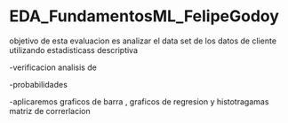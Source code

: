 # EDA_FundamentosML_FelipeGodoy

objetivo de esta evaluacion es analizar el data set de los datos de cliente utilizando estadisticass descriptiva

-verificacion analisis de

-probabilidades

-aplicaremos graficos de barra , graficos de regresion y histotragamas matriz de correrlacion




